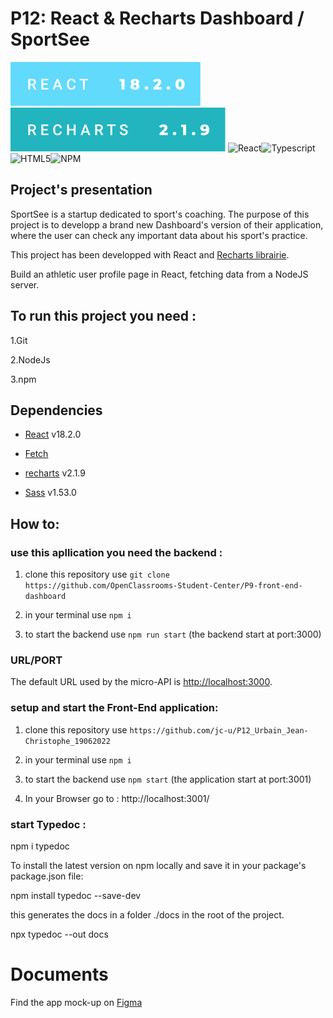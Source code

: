 # P12: React & Recharts Dashboard / SportSee



[![forthebadge](./react.svg)](https://create-react-app.dev/)
[![forthebadge](./recharts.svg)](https://recharts.org/en-US/)
![React](https://img.shields.io/badge/react-%2320232a.svg?style=for-the-badge&logo=react&logoColor=%2361DAFB)![Typescript](https://img.shields.io/npm/types/typescript?style=for-the-badge">)![HTML5](https://img.shields.io/badge/html5-%23E34F26.svg?style=for-the-badge&logo=html5&logoColor=white)![NPM](https://img.shields.io/badge/NPM-%23000000.svg?style=for-the-badge&logo=npm&logoColor=white)

## Project's presentation

SportSee is a startup dedicated to sport's coaching. The purpose of this project is to developp a brand new Dashboard's version of their application, where the user can check any important data about his sport's practice.

This project has been developped with React and <a href="https://recharts.org/en-US/">Recharts librairie</a>.

Build an athletic user profile page in React, fetching data from a NodeJS server.

## To run this project you need : 

  1.Git

  2.NodeJs

  3.npm 

## Dependencies

- [React](https://reactjs.org/) v18.2.0

- [Fetch](https://developer.mozilla.org/en-US/docs/Web/API/Fetch_API)

- [recharts](https://recharts.org/en-US) v2.1.9

- [Sass](https://sass-lang.com/) v1.53.0

## How to:

###  use this apllication you need the backend :

  1. clone this repository use ``` git clone https://github.com/OpenClassrooms-Student-Center/P9-front-end-dashboard ```

  2. in your terminal use ``` npm i ```

  3. to start the backend use  ``` npm run start ``` (the backend start at port:3000)

  ### URL/PORT

The default URL used by the micro-API is <http://localhost:3000>.

###  setup and start the Front-End application:

  1. clone this repository use ``` https://github.com/jc-u/P12_Urbain_Jean-Christophe_19062022 ```

  2. in your terminal use  ``` npm i ```

  3. to start the backend use  ``` npm start ``` (the application start at port:3001)

  4. In your Browser go to : http://localhost:3001/

### start Typedoc :

npm i typedoc

To install the latest version on npm locally and save it in your package's package.json file:

npm install typedoc --save-dev

this generates the docs in a folder ./docs in the root of the project.

npx typedoc --out docs


  # Documents

Find the app mock-up on [Figma](https://www.figma.com/file/BMomGVZqLZb811mDMShpLu/UI-design-Sportify-FR?node-id=0%3A1)
